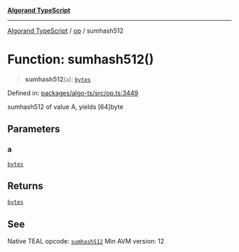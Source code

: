 [**Algorand TypeScript**](../../README.md)

***

[Algorand TypeScript](../../modules.md) / [op](../README.md) / sumhash512

# Function: sumhash512()

> **sumhash512**(`a`): [`bytes`](../../index/type-aliases/bytes.md)

Defined in: [packages/algo-ts/src/op.ts:3449](https://github.com/algorandfoundation/puya-ts/blob/main/packages/algo-ts/src/op.ts#L3449)

sumhash512 of value A, yields [64]byte

## Parameters

### a

[`bytes`](../../index/type-aliases/bytes.md)

## Returns

[`bytes`](../../index/type-aliases/bytes.md)

## See

Native TEAL opcode: [`sumhash512`](https://dev.algorand.co/reference/algorand-teal/opcodes#sumhash512)
Min AVM version: 12
